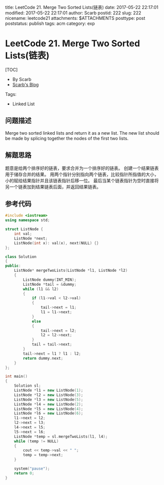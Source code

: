 title: LeetCode 21. Merge Two Sorted Lists(链表)
date: 2017-05-22 22:17:01
modified: 2017-05-22 22:17:01
author: Scarb
postid: 222
slug: 222
nicename: leetcode21
attachments: $ATTACHMENTS
posttype: post
poststatus: publish
tags: acm
category: exp

# LeetCode 21. Merge Two Sorted Lists(链表)
[TOC]

- By Scarb
- [Scarb's Blog](http://47.106.131.90/blog/uploads)


Tags:

- Linked List 


## 问题描述

Merge two sorted linked lists and return it as a new list. The new list should be made by splicing together the nodes of the first two lists.


## 解题思路
题意是给两个排序好的链表，要求合并为一个排序好的链表。
创建一个结果链表用于储存合并的结果。
用两个指针分别指向两个链表，比较指针所指值的大小，小的赋给结果指针并且该链表指针后移一位。
最后当某个链表指针为空时直接将另一个链表加到结果链表后面，并返回结果链表。

## 参考代码
```C++
#include <iostream>
using namespace std;

struct ListNode {
	int val;
	ListNode *next;
	ListNode(int x): val(x), next(NULL) {}
};

class Solution
{
public:
	ListNode* mergeTwoLists(ListNode *l1, ListNode *l2)
	{
		ListNode dummy(INT_MIN);
		ListNode *tail = &dummy;
		while (l1 && l2)
		{
			if (l1->val < l2->val)
			{
				tail->next = l1;
				l1 = l1->next;
			}
			else
			{
				tail->next = l2;
				l2 = l2->next;
			}
			tail = tail->next;
		}
		tail->next = l1 ? l1 : l2;
		return dummy.next;
	}
};

int main()
{
	Solution sl;
	ListNode *l1 = new ListNode(1);
	ListNode *l2 = new ListNode(3);
	ListNode *l3 = new ListNode(5);
	ListNode *l4 = new ListNode(2);
	ListNode *l5 = new ListNode(4);
	ListNode *l6 = new ListNode(6);
	l1->next = l2;
	l2->next = l3;
	l4->next = l5;
	l5->next = l6;
	ListNode *temp = sl.mergeTwoLists(l1, l4);
	while (temp != NULL)
	{
		cout << temp->val << " ";
		temp = temp->next;
	}

	system("pause");
	return 0;
}
```